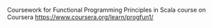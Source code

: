 Coursework for Functional Programming Principles in Scala course on Coursera
https://www.coursera.org/learn/progfun1/
